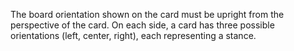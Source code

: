 The board orientation shown on the card must be upright from the perspective of the card. On each side, a card has three possible orientations (left, center, right), each representing a stance.